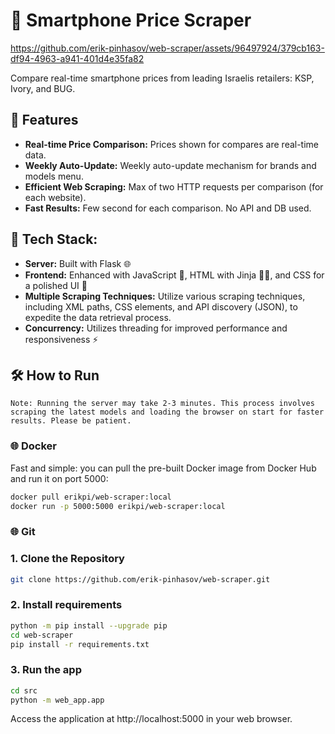 # 📱 Smartphone Price Scraper

https://github.com/erik-pinhasov/web-scraper/assets/96497924/379cb163-df94-4963-a941-401d4e35fa82



Compare real-time smartphone prices from leading Israelis retailers: KSP, Ivory, and BUG.

## 🚀 Features

- **Real-time Price Comparison:** Prices shown for compares are real-time data.
- **Weekly Auto-Update:** Weekly auto-update mechanism for brands and models menu.
- **Efficient Web Scraping:** Max of two HTTP requests per comparison (for each website).
- **Fast Results:** Few second for each comparison. No API and DB used.

## 🔧 **Tech Stack:**
- **Server:** Built with Flask 🌐
- **Frontend:** Enhanced with JavaScript 🚀, HTML with Jinja 🧑‍🎨, and CSS for a polished UI 🎨
- **Multiple Scraping Techniques:** Utilize various scraping techniques, including XML paths, CSS elements, and API discovery (JSON), to expedite the data retrieval process.
- **Concurrency:** Utilizes threading for improved performance and responsiveness ⚡


## 🛠️ How to Run
`Note: Running the server may take 2-3 minutes. This process involves scraping the latest models and loading the browser on start for faster results. Please be patient.`
### 🌐 Docker 
Fast and simple: you can pull the pre-built Docker image from Docker Hub and run it on port 5000:

```bash
docker pull erikpi/web-scraper:local
docker run -p 5000:5000 erikpi/web-scraper:local
```

### 🌐 Git
### 1. Clone the Repository

```bash
git clone https://github.com/erik-pinhasov/web-scraper.git
```

### 2. Install requirements
```bash
python -m pip install --upgrade pip
cd web-scraper
pip install -r requirements.txt
```

### 3. Run the app
```bash
cd src
python -m web_app.app
```
Access the application at http://localhost:5000 in your web browser.
